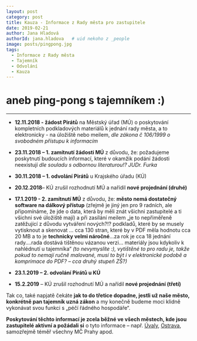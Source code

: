 ```yaml
---
layout: post
category: post
title: Kauza - Informace z Rady města pro zastupitele
date: 2019-02-21
author: Jana Hladová
authorId: jana.hladova   # uid nekoho z _people
image: posts/pingpong.jpg
tags:
  - Informace z Rady města
  - Tajemník
  - Odvolání
  - Kauza
---
```



aneb ping-pong s tajemníkem :)
===
---

* **12.11.2018 - žádost Pirátů** na Městský úřad (MÚ) o poskytování kompletních podkladových materiálů k jednání rady města, a to elektronicky - na úložiště nebo meilem, *dle zákona č 106/1999 o svobodném přístupu k informacím*

* **23.11.2018 – 1. zamítnutí žádosti MÚ** z důvodu, že: požadujeme poskytnutí budoucích informací, které v okamžik podání žádosti neexistují 
*dle souladu s odbornou literaturou!? JUDr. Furka*

* **30.11.2018 – 1. odvolání Pirátů** u Krajského úřadu (KÚ)

* **20.12.2018**– KÚ zrušil rozhodnutí MÚ a nařídil **nové projednání (druhé)**

* **17.1.2019 - 2. zamítnutí MÚ** z důvodu, že: **město nemá dostatečný software na dálkový přístup** 
(zřejmě je jiný jen pro 9 radních, ale připomínáme, že jde o data, která by měli znát všichni zastupitelé a ti všichni své úložiště mají) 
a při zasílání meilem „je to nepřiměřeně zatěžující z důvodu vytváření nových?!? podkladů, které by se musely vytisknout a skenovat ... 
cca 130 stran, které by v PDF měla hodnotu cca 20 MB a to je **technicky velmi náročné**…za rok je cca 18 jednání rady….rada dostává tištěnou vázanou verzi…
materiály jsou kdykoliv k nahlédnutí u tajemníka“ 
*(to nevymyslíte :), vytištěné to pro radu je, takže pokud to nemají ručně malované, musí to být i v elektronické podobě a komprimace do PDF? – cca druhý stupeň ZŠ?)*

* **23.1.2019 – 2. odvolání Pirátů u KÚ**

* **15.2.2019** – KÚ zrušil rozhodnutí MÚ a nařídil **nové projednání (třetí)**

Tak co, také napjatě čekáte **jak to do třetice dopadne, jestli už naše město, konkrétně pan tajemník uzná zákon** 
a my konečně budeme moci klidně vykonávat svou funkci s „péčí řádného hospodáře“.

**Poskytování těchto informací je zcela běžné ve všech městech, kde jsou zastupitelé aktivní a požádali si** o tyto informace 
– např. [Úvaly](http://      ), [Ostrava](http://      ), samozřejmě téměř všechny MČ Prahy apod.



